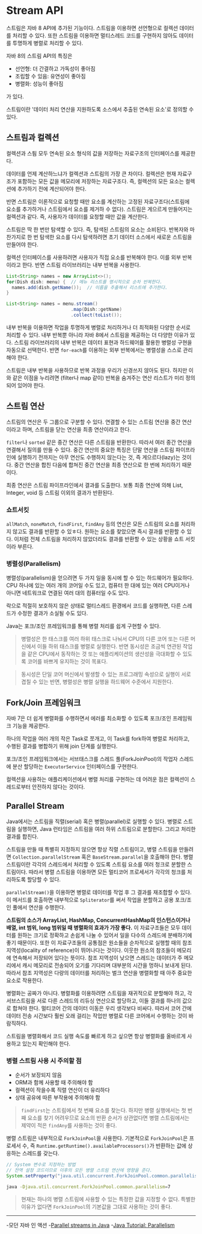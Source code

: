 # Stream API
스트림은 자바 8 API에 추가된 기능이다. 스트림을 이용하면 선언형으로 컬렉션 데이터를 처리할 수 있다. 또한 스트림을 이용하면 멀티스레드 코드를 구현하지 않아도 데이터를 투명하게 병렬로 처리할 수 있다.

자바 8의 스트림 API의 특징은
- 선언형: 더 간결하고 가독성이 좋아짐
- 조립할 수 있음: 유연성이 좋아짐
- 병렬화: 성능이 좋아짐

가 있다.

스트림이란 '데이터 처리 연산을 지원하도록 소스에서 추출된 연속된 요소'로 정의할 수 있다.

## 스트림과 컬렉션
컬렉션과 스틤 모두 연속된 요소 형식의 값을 저장하는 자료구조의 인터페이스를 제공한다.

데이터를 언제 계산하느냐가 컬렉션과 스트림의 가장 큰 차이다. 컬렉션은 현재 자료구조가 포함하는 모든 값을 메모리에 저장하는 자료구조다. 즉, 컬렉션의 모든 요소는 컬렉션에 추가하기 전에 계산되어야 한다.

반면 스트림은 이론적으로 요청할 때만 요소를 계산하는 고정된 자료구조다(스트림에 요소를 추가하거나 스트림에서 요소를 제거하 수 없다). 스트림은 게으르게 만들어지는 컬렉션과 같다. 즉, 사용자가 데이터를 요청할 때만 값을 계산한다.

스트림은 딱 한 번만 탐색할 수 있다. 즉, 탐색된 스트림의 요소는 소비된다. 반복자와 마찬가지로 한 번 탐색한 요소를 다시 탐색하려면 초기 데이터 소스에서 새로운 스트림을 만들어야 한다.

컬렉션 인터페이스를 사용하려면 사용자가 직접 요소를 반복해야 한다. 이를 외부 반복이라고 한다. 반면 스트림 라이브러리는 내부 반복을 사용한다.
``` java
List<String> names = new ArrayList<>();
for(Dish dish: menu) {  // 메뉴 리스트를 명시적으로 순차 반복한다.
  names.add(dish.getName());  // 이름을 추출해서 리스트에 추가한다.
}
```
``` java
List<String> names = menu.stream()
                        .map(Dish::getName)
                        .collect(toList());
```
내부 반복을 이용하면 작업을 투명하게 병렬로 처리하거나 더 최적화된 다양한 순서로 처리할 수 있다. 내부 반복뿐 아니라 자바 8에서 스트림을 제공하는 더 다양한 이유가 있다. 스트림 라이브러리의 내부 반복은 데이터 표현과 하드웨어를 활용한 병렬성 구현을 자동으로 선택한다. 반면 `for-each`를 이용하는 외부 반복에서는 병렬성을 스스로 관리해야 한다.

스트림은 내부 반복을 사용하므로 반복 과정을 우리가 신경쓰지 않아도 된다. 하지만 이와 같은 이점을 누리려면 (filter나 map 같이) 반복을 숨겨주는 연산 리스트가 미리 정의되어 있어야 한다.

## 스트림 연산
스트림의 연산은 두 그룹으로 구분할 수 있다. 연결할 수 있는 스트림 연산을 중간 연산이라고 하며, 스트림을 닫는 연산을 최종 연산이라고 한다.

`filter`나 `sorted` 같은 중간 연산은 다른 스트림을 반환한다. 따라서 여러 중간 연산을 연결해서 질의를 만들 수 있다. 중간 연산의 중요한 특징은 단말 연산을 스트림 파이프라인에 실행하기 전까지는 아무 연산도 수행하지 않는다는 것, 즉 게으르다(lazy)는 것이다. 중간 연산을 합친 다음에 합쳐진 중간 연산을 최종 연산으로 한 번에 처리하기 때문이다.

최종 연산은 스트림 파이프라인에서 결과를 도출한다. 보통 최종 연산에 의해 List, Integer, void 등 스트림 이외의 결과가 반환된다.

### 쇼트서킷
`allMatch`, `noneMatch`, `findFirst`, `findAny` 등의 연산은 모든 스트림의 요소를 처리하지 않고도 결과를 반환할 수 있ㅎ다. 원하는 요소를 찾았으면 즉시 결과를 반환할 수 있다. 이처럼 전체 스트림을 처리하지 않았더라도 결과를 반환할 수 있는 상황을 쇼트 서킷이라 부른다.

### 병렬성(Parallelism)
병렬성(parallelism)을 얻으려면 두 가지 일을 동시에 할 수 있는 하드웨어가 필요하다. CPU 하나에 있는 여러 개의 코어일 수도 있고, 컴퓨터 한 대에 있는 여러 CPU이거나 아니면 네트워크로 연결된 여러 대의 컴퓨터일 수도 있다.

락으로 적절히 보호하지 않은 상태로 멀티스레드 환경에서 코드를 실행하면, 다른 스레드가 수정한 결과가 소실될 수도 있다.

Java는 포크/조인 프레임워크를 통해 병렬 처리를 쉽게 구현할 수 있다.

> 병렬성은 한 태스크를 여러 하위 태스크로 나눠서 CPU의 다른 코어 또는 다른 머신에서 이들 하위 태스크를 병렬로 실행한다. 반면 동시성은 조금씩 연관된 작업을 같은 CPU에서 동작하는 것 또는 애플리케이션의 생산성을 극대화할 수 있도록 코어를 바쁘게 유지하는 것이 목표다.

> 동시성은 단일 코어 머신에서 발생할 수 있는 프로그래밍 속성으로 실행이 서로 겹칠 수 있는 반면, 병렬성은 병렬 실행을 하드웨어 수준에서 지원한다.

## Fork/Join 프레임워크
자바 7은 더 쉽게 병렬화를 수행하면서 에러를 최소화할 수 있도록 포크/조인 프레임워크 기능을 제공한다.

하나의 작업을 여러 개의 작은 Task로 쪼개고, 이 Task를 fork하여 병렬로 처리하고, 수행된 결과를 병합하기 위해 join 단계를 실행한다.

포크/조인 프레임워크에서는 서브태스크를 스레드 풀(ForkJoinPool)의 작업자 스레드에 분산 할당하는 `ExecutorService` 인터페이스를 구현한다.

컬렉션을 사용하는 애플리케이션에서 병렬 처리를 구현하는 데 어려운 점은 컬렉션이 스레드로부터 안전하지 않다는 것이다.

## Parallel Stream
Java에서는 스트림을 직렬(serial) 혹은 병렬(parallel)로 실행할 수 있다. 병렬로 스트림을 실행하면, Java 런타임은 스트림을 여러 하위 스트림으로 분할한다. 그리고 처리한 결과를 합친다.

스트림을 만들 때 특별히 지정하지 않으면 항상 직렬 스트림이고, 병렬 스트림을 만들려면 `Collection.parallelStream` 혹은 `BaseStream.parallel`을 호출해야 한다. 병렬 스트림이란 각각의 스레드에서 처리할 수 있도록 스트림 요소를 여러 청크로 분할한 스트림이다. 따라서 병렬 스트림을 이용하면 모든 멀티코어 프로세서가 각각의 청크를 처리하도록 할당할 수 있다.

`parallelStream()`을 이용하면 병렬로 데이터를 작업 후 그 결과를 재조합할 수 있다. 이 메서드를 호출하면 내부적으로 `Spliterator`를 써서 작업을 분할하고 공용 포크/조인 풀에서 연산을 수행한다.

**스트림의 소스가 ArrayList, HashMap, ConcurrentHashMap의 인스턴스이거나 배열, int 범위, long 범위일 때 병렬화의 효과가 가장 좋다.** 이 자료구조들은 모두 데이터를 원하는 크기로 정확하고 손쉽게 나눌 수 있어서 일을 다수의 스레드에 분배하기에 좋기 때문이다. 또한 이 자료구조들의 공통점은 원소들을 순차적으로 실행할 때의 참조 지역성(locality of reference)이 뛰어나다는 것이다. 이웃한 원소의 참조들이 메모리에 연속해서 저장되어 있다는 뜻이다. 참조 지역성이 낮으면 스레드는 데이터가 주 메모리에서 캐시 메모리로 전송되어 오기를 기다리며 대부분의 시간을 멍하니 보내게 된다. 따라서 참조 지역성은 다량의 데이터를 처리하는 벌크 연산을 병렬화할 때 아주 중요한 요소로 작용한다. 

병렬화는 공짜가 아니다. 병렬화를 이용하려면 스트림을 재귀적으로 분할해야 하고, 각 서브스트림을 서로 다른 스레드의 리듀싱 연산으로 할당하고, 이들 결과를 하나의 값으로 합쳐야 한다. 멀티코어 간의 데이터 이동은 우리 생각보다 비싸다. 따라서 코어 간에 데이터 전송 시간보다 훨씬 오래 걸리는 작업만 병렬로 다른 코어에서 수행하는 것이 바람직하다.

스트림을 병렬화해서 코드 실행 속도를 빠르게 하고 싶으면 항상 병렬화를 올바르게 사용하고 있는지 확인해야 한다.

### 병렬 스트림 사용 시 주의할 점
- 순서가 보장되지 않음
- ORM과 함께 사용할 때 주의해야 함
- 컬렉션이 작을수록 직렬 연산이 더 유리하다
- 상태 공유에 따른 부작용에 주의해야 함

> `findFirst`는 스트림에서 첫 번째 요소를 찾는다. 하지만 병렬 실행에서는 첫 번째 요소를 찾기 어려우므로 요소의 반환 순서가 상관없다면 병렬 스트림에서는 제약이 적은 `findAny`를 사용하는 것이 좋다.

병렬 스트림은 내부적으로 `ForkJoinPool`을 사용한다. 기본적으로 `ForkJoinPool`은 프로세서 수, 즉 `Runtime.getRuntime().availableProcessors()`가 반환하는 값에 상응하는 스레드를 갖는다.

``` java
// System 변수로 지정하는 방법
// 전역 설정 코드이므로 이후의 모든 병렬 스트림 연산에 영향을 준다.
System.setProperty("java.util.concurrent.ForkJoinPool.common.parallelism", String.valueOf(numOfCores)));
```

``` bash
java -Djava.util.concurrent.ForkJoinPool.common.parallelism=7
```
> 현재는 하나의 병렬 스트림에 사용할 수 있는 특정한 값을 지정할 수 없다. 특별한 이유가 없다면 `ForkJoinPool`의 기본값을 그대로 사용하는 것이 좋다.


---
-모던 자바 인 액션
-[Parallel streams in Java](https://blogs.oracle.com/javamagazine/post/java-parallel-streams-performance-benchmark)
-[Java Tutorial: Parallelism](https://docs.oracle.com/javase/tutorial/collections/streams/parallelism.html)
